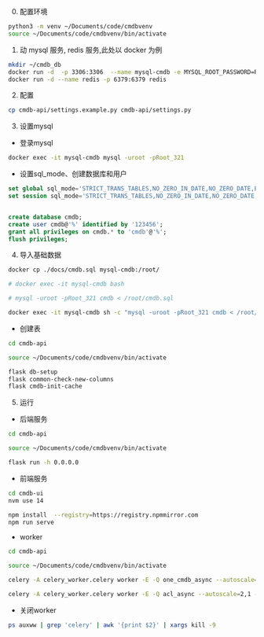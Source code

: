 0. 配置环境
```bash
python3 -m venv ~/Documents/code/cmdbvenv
source ~/Documents/code/cmdbvenv/bin/activate
```

1. 动 mysql 服务, redis 服务,此处以 docker 为例
```bash
mkdir ~/cmdb_db
docker run -d  -p 3306:3306  --name mysql-cmdb -e MYSQL_ROOT_PASSWORD=Root_321  -v ~/cmdb_db:/var/lib/mysql mysql
docker run -d --name redis -p 6379:6379 redis
```

2. 配置
```bash
cp cmdb-api/settings.example.py cmdb-api/settings.py
```

3. 设置mysql
- 登录mysql
```bash
docker exec -it mysql-cmdb mysql -uroot -pRoot_321
```

- 设置sql_mode、创建数据库和用户
```sql
set global sql_mode='STRICT_TRANS_TABLES,NO_ZERO_IN_DATE,NO_ZERO_DATE,ERROR_FOR_DIVISION_BY_ZERO,NO_ENGINE_SUBSTITUTION';
set session sql_mode='STRICT_TRANS_TABLES,NO_ZERO_IN_DATE,NO_ZERO_DATE,ERROR_FOR_DIVISION_BY_ZERO,NO_ENGINE_SUBSTITUTION';


create database cmdb;
create user cmdb@'%' identified by '123456';
grant all privileges on cmdb.* to 'cmdb'@'%';
flush privileges;
```

4. 导入基础数据
```bash
docker cp ./docs/cmdb.sql mysql-cmdb:/root/

# docker exec -it mysql-cmdb bash

# mysql -uroot -pRoot_321 cmdb < /root/cmdb.sql

docker exec -it mysql-cmdb sh -c "mysql -uroot -pRoot_321 cmdb < /root/cmdb.sql"
```

- 创建表
```bash
cd cmdb-api

source ~/Documents/code/cmdbvenv/bin/activate

flask db-setup 
flask common-check-new-columns 
flask cmdb-init-cache
```

5. 运行
- 后端服务
```bash
cd cmdb-api

source ~/Documents/code/cmdbvenv/bin/activate

flask run -h 0.0.0.0
```

- 前端服务
```bash
cd cmdb-ui
nvm use 14

npm install  --registry=https://registry.npmmirror.com
npm run serve
```

- worker
```bash
cd cmdb-api

source ~/Documents/code/cmdbvenv/bin/activate

celery -A celery_worker.celery worker -E -Q one_cmdb_async --autoscale=4,1 --logfile=one_cmdb_async.log -D

celery -A celery_worker.celery worker -E -Q acl_async --autoscale=2,1 --logfile=one_acl_async.log -D
```

- 关闭worker
```bash
ps auxww | grep 'celery' | awk '{print $2}' | xargs kill -9
```